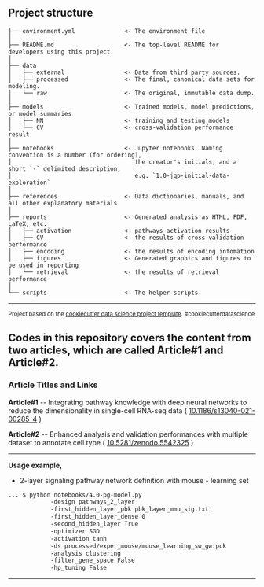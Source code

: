 Project structure
--------

    ├── environment.yml              <- The environment file
    │
    ├── README.md                    <- The top-level README for developers using this project.
    │
    ├── data
    │   ├── external                 <- Data from third party sources.
    │   ├── processed                <- The final, canonical data sets for modeling.
    │   └── raw                      <- The original, immutable data dump.
    │
    ├── models                       <- Trained models, model predictions, or model summaries
    │   ├── NN                       <- training and testing models
    │   └── CV                       <- cross-validation performance result
    │
    ├── notebooks                    <- Jupyter notebooks. Naming convention is a number (for ordering),
    │                                   the creator's initials, and a short `-` delimited description, 
    │                                   e.g. `1.0-jqp-initial-data-exploration`
    │
    ├── references                   <- Data dictionaries, manuals, and all other explanatory materials
    │
    ├── reports                      <- Generated analysis as HTML, PDF, LaTeX, etc.
    │   ├── activation               <- pathways activation results
    │   ├── CV                       <- the results of cross-validation performance
    │   ├── encoding                 <- the results of encoding infomation
    │   ├── figures                  <- Generated graphics and figures to be used in reporting
    │   └── retrieval                <- the results of retrieval performance
    │
    └── scripts                      <- The helper scripts
--------

<p><small>Project based on the <a target="_blank" href="https://drivendata.github.io/cookiecutter-data-science/">cookiecutter data science project template</a>. #cookiecutterdatascience</small></p>

## Codes in this repository covers the content from two articles, which are called Article#1 and Article#2. 

### Article Titles and Links
**Article#1** -- Integrating pathway knowledge with deep neural networks to reduce the dimensionality in single-cell RNA-seq data ( <a target="_blank" href="https://doi.org/10.1186/s13040-021-00285-4">10.1186/s13040-021-00285-4</a> )

**Article#2** -- Enhanced analysis and validation performances with multiple dataset to annotate cell type ( <a target="_blank" href="https://doi.org/10.5281/zenodo.5542325">10.5281/zenodo.5542325</a> )

--------

**Usage example,**

- 2-layer signaling pathway network definition with mouse - learning set
```sh
... $ python notebooks/4.0-pg-model.py
            -design pathways_2_layer
            -first_hidden_layer_pbk pbk_layer_mmu_sig.txt
            -first_hidden_layer_dense 0
            -second_hidden_layer True
            -optimizer SGD
            -activation tanh
            -ds processed/exper_mouse/mouse_learning_sw_gw.pck
            -analysis clustering
            -filter_gene_space False
            -hp_tuning False
```
--------

